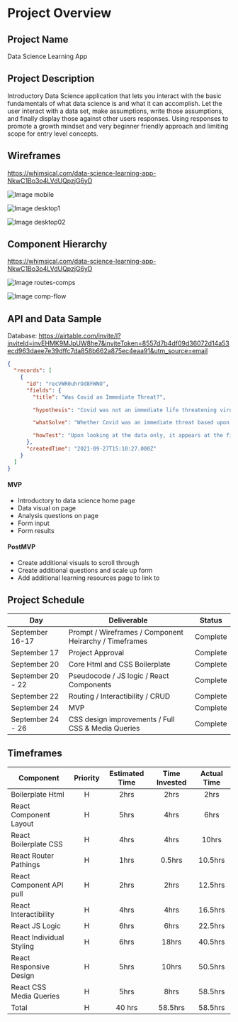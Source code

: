 # Project Overview

## Project Name

Data Science Learning App

## Project Description

Introductory Data Science application that lets you interact with the basic fundamentals of what data science is and what it can accomplish. Let the user interact with a data set, make assumptions, write those assumptions, and finally display those against other users responses. Using responses to promote a growth mindset and very beginner friendly approach and limiting scope for entry level concepts.

## Wireframes

https://whimsical.com/data-science-learning-app-NkwC1Bo3o4LVdUQpzjG6yD

![Image mobile](https://res.cloudinary.com/jm83/image/upload/v1632759828/Screen_Shot_2021-09-20_at_9.57.13_AM_yen73g.png)

![Image desktop1](https://res.cloudinary.com/jm83/image/upload/v1632759828/Screen_Shot_2021-09-20_at_10.11.28_AM_ldh9ph.png)

![Image desktop02](https://res.cloudinary.com/jm83/image/upload/v1632759828/Screen_Shot_2021-09-20_at_10.11.43_AM_scmmlk.png)

## Component Hierarchy

https://whimsical.com/data-science-learning-app-NkwC1Bo3o4LVdUQpzjG6yD

![Image routes-comps](https://res.cloudinary.com/jm83/image/upload/v1632759846/Screen_Shot_2021-09-20_at_10.29.32_AM_tuy0ad.png)

![Image comp-flow](https://res.cloudinary.com/jm83/image/upload/v1632759828/Screen_Shot_2021-09-20_at_9.59.29_AM_jj8qiz.png)

## API and Data Sample

Database: https://airtable.com/invite/l?inviteId=invEHMK9MJpUW8he7&inviteToken=8557d7b4df09d36072d14a53ecd963daee7e39dffc7da858b662a875ec4eaa91&utm_source=email

```json
{
  "records": [
    {
      "id": "recVWR0uhrOd8FWNO",
      "fields": {
        "title": "Was Covid an Immediate Threat?",

        "hypothesis": "Covid was not an immediate life threatening virus",

        "whatSolve": "Whether Covid was an immediate threat based upon death to hospitalization ratios",

        "howTest": "Upon looking at the data only, it appears at the first incoming data that there was not a lot of immediate deaths of covid providing a stronger sense of survivability. This did change with further time, but slotting the era of review to only the first month, it did not get into the heights of which we know today. This could have caused certain reactions from the medical community due to the unknown factors at the current time and the severity.\n\nReview various datasets from each state and how many individuals were hospitalized and how many have died due to covid. You could conduct a basic running average test to determine if the rates of deaths increase as hospitalizations increase or not. Providing some insight into the general populous numbers and if the overall data supports it. If there is increased deaths, I would want to explore age ranges and see if there is a batch of ages that follow a trend. It is important to notice whether or not the individuals suffered from comorbidity complications as well. This promotes a second question of who is vulnerable? Can I find another data set that helps me explore further into my original question and can that bring forward any new results or further findings. "
      },
      "createdTime": "2021-09-27T15:10:27.000Z"
    }
  ]
}
```

#### MVP

- Introductory to data science home page
- Data visual on page
- Analysis questions on page
- Form input
- Form results

#### PostMVP

- Create additional visuals to scroll through
- Create additional questions and scale up form
- Add additional learning resources page to link to

## Project Schedule

| Day               | Deliverable                                            | Status   |
| ----------------- | ------------------------------------------------------ | -------- |
| September 16-17   | Prompt / Wireframes / Component Heirarchy / Timeframes | Complete |
| September 17      | Project Approval                                       | Complete |
| September 20      | Core Html and CSS Boilerplate                          | Complete |
| September 20 - 22 | Pseudocode / JS logic / React Components               | Complete |
| September 22      | Routing / Interactibility / CRUD                       | Complete |
| September 24      | MVP                                                    | Complete |
| September 24 - 26 | CSS design improvements / Full CSS & Media Queries     | Complete |

## Timeframes

| Component                | Priority | Estimated Time | Time Invested | Actual Time |
| ------------------------ | :------: | :------------: | :-----------: | :---------: |
| Boilerplate Html         |    H     |      2hrs      |     2hrs      |    2hrs     |
| React Component Layout   |    H     |      5hrs      |     4hrs      |    6hrs     |
| React Boilerplate CSS    |    H     |      4hrs      |     4hrs      |    10hrs    |
| React Router Pathings    |    H     |      1hrs      |    0.5hrs     |   10.5hrs   |
| React Component API pull |    H     |      2hrs      |     2hrs      |   12.5hrs   |
| React Interactibility    |    H     |      4hrs      |     4hrs      |   16.5hrs   |
| React JS Logic           |    H     |      6hrs      |     6hrs      |   22.5hrs   |
| React Individual Styling |    H     |      6hrs      |     18hrs     |   40.5hrs   |
| React Responsive Design  |    H     |      5hrs      |     10hrs     |   50.5hrs   |
| React CSS Media Queries  |    H     |      5hrs      |     8hrs      |   58.5hrs   |
| Total                    |    H     |     40 hrs     |    58.5hrs    |   58.5hrs   |
